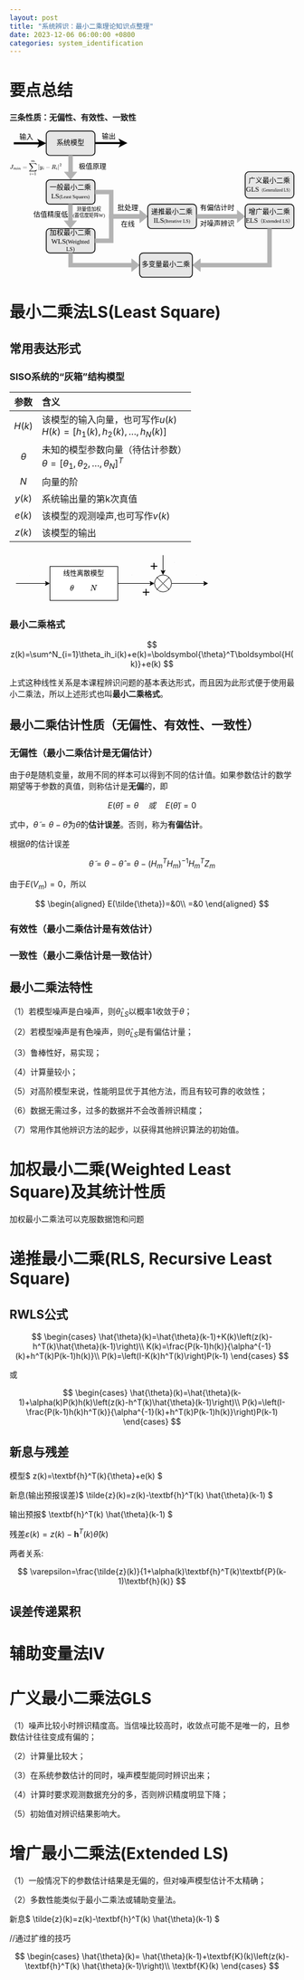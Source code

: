 ```yaml
---
layout: post
title: "系统辨识：最小二乘理论知识点整理"
date: 2023-12-06 06:00:00 +0800
categories: system_identification
---
```


# 要点总结

**三条性质：无偏性、有效性、一致性**

<div width="100%" style="overflow-x: auto;"> 
<svg xmlns="http://www.w3.org/2000/svg" xmlns:xlink="http://www.w3.org/1999/xlink" version="1.1" width="702px" height="362px" viewBox="-0.5 -0.5 702 362"><defs><style xmlns="http://www.w3.org/1999/xhtml" id="MJX-SVG-styles">&#xa;mjx-container[jax="SVG"] {&#xa;  direction: ltr;&#xa;}&#xa;&#xa;mjx-container[jax="SVG"] &gt; svg {&#xa;  overflow: visible;&#xa;  min-height: 1px;&#xa;  min-width: 1px;&#xa;}&#xa;&#xa;mjx-container[jax="SVG"] &gt; svg a {&#xa;  fill: blue;&#xa;  stroke: blue;&#xa;}&#xa;&#xa;mjx-container[jax="SVG"][display="true"] {&#xa;  display: block;&#xa;  text-align: center;&#xa;  margin: 1em 0;&#xa;}&#xa;&#xa;mjx-container[jax="SVG"][display="true"][width="full"] {&#xa;  display: flex;&#xa;}&#xa;&#xa;mjx-container[jax="SVG"][justify="left"] {&#xa;  text-align: left;&#xa;}&#xa;&#xa;mjx-container[jax="SVG"][justify="right"] {&#xa;  text-align: right;&#xa;}&#xa;&#xa;g[data-mml-node="merror"] &gt; g {&#xa;  fill: red;&#xa;  stroke: red;&#xa;}&#xa;&#xa;g[data-mml-node="merror"] &gt; rect[data-background] {&#xa;  fill: yellow;&#xa;  stroke: none;&#xa;}&#xa;&#xa;g[data-mml-node="mtable"] &gt; line[data-line], svg[data-table] &gt; g &gt; line[data-line] {&#xa;  stroke-width: 70px;&#xa;  fill: none;&#xa;}&#xa;&#xa;g[data-mml-node="mtable"] &gt; rect[data-frame], svg[data-table] &gt; g &gt; rect[data-frame] {&#xa;  stroke-width: 70px;&#xa;  fill: none;&#xa;}&#xa;&#xa;g[data-mml-node="mtable"] &gt; .mjx-dashed, svg[data-table] &gt; g &gt; .mjx-dashed {&#xa;  stroke-dasharray: 140;&#xa;}&#xa;&#xa;g[data-mml-node="mtable"] &gt; .mjx-dotted, svg[data-table] &gt; g &gt; .mjx-dotted {&#xa;  stroke-linecap: round;&#xa;  stroke-dasharray: 0,140;&#xa;}&#xa;&#xa;g[data-mml-node="mtable"] &gt; g &gt; svg {&#xa;  overflow: visible;&#xa;}&#xa;&#xa;[jax="SVG"] mjx-tool {&#xa;  display: inline-block;&#xa;  position: relative;&#xa;  width: 0;&#xa;  height: 0;&#xa;}&#xa;&#xa;[jax="SVG"] mjx-tool &gt; mjx-tip {&#xa;  position: absolute;&#xa;  top: 0;&#xa;  left: 0;&#xa;}&#xa;&#xa;mjx-tool &gt; mjx-tip {&#xa;  display: inline-block;&#xa;  padding: .2em;&#xa;  border: 1px solid #888;&#xa;  font-size: 70%;&#xa;  background-color: #F8F8F8;&#xa;  color: black;&#xa;  box-shadow: 2px 2px 5px #AAAAAA;&#xa;}&#xa;&#xa;g[data-mml-node="maction"][data-toggle] {&#xa;  cursor: pointer;&#xa;}&#xa;&#xa;mjx-status {&#xa;  display: block;&#xa;  position: fixed;&#xa;  left: 1em;&#xa;  bottom: 1em;&#xa;  min-width: 25%;&#xa;  padding: .2em .4em;&#xa;  border: 1px solid #888;&#xa;  font-size: 90%;&#xa;  background-color: #F8F8F8;&#xa;  color: black;&#xa;}&#xa;&#xa;foreignObject[data-mjx-xml] {&#xa;  font-family: initial;&#xa;  line-height: normal;&#xa;  overflow: visible;&#xa;}&#xa;&#xa;mjx-container[jax="SVG"] path[data-c], mjx-container[jax="SVG"] use[data-c] {&#xa;  stroke-width: 3;&#xa;}&#xa;</style></defs><g><rect x="90" y="1" width="120" height="60" rx="9" ry="9" fill="#e6e6e6" stroke="rgb(0, 0, 0)" stroke-width="2" pointer-events="all"/><g transform="translate(-0.5 -0.5)"><switch><foreignObject pointer-events="none" width="100%" height="100%" requiredFeatures="http://www.w3.org/TR/SVG11/feature#Extensibility" style="overflow: visible; text-align: left;"><div xmlns="http://www.w3.org/1999/xhtml" style="display: flex; align-items: unsafe center; justify-content: unsafe center; width: 118px; height: 1px; padding-top: 31px; margin-left: 91px;"><div data-drawio-colors="color: rgb(0, 0, 0); " style="box-sizing: border-box; font-size: 0px; text-align: center;"><div style="display: inline-block; font-size: 17px; font-family: SimHei; color: rgb(0, 0, 0); line-height: 1.2; pointer-events: all; white-space: normal; overflow-wrap: normal;">系统模型</div></div></div></foreignObject><text x="150" y="36" fill="rgb(0, 0, 0)" font-family="SimHei" font-size="17px" text-anchor="middle">系统模型</text></switch></g><path d="M 10 31 L 76.16 31" fill="none" stroke="rgb(0, 0, 0)" stroke-width="5" stroke-miterlimit="10" pointer-events="stroke"/><path d="M 84.41 31 L 73.41 36.5 L 76.16 31 L 73.41 25.5 Z" fill="rgb(0, 0, 0)" stroke="rgb(0, 0, 0)" stroke-width="5" stroke-miterlimit="10" pointer-events="all"/><g transform="translate(-0.5 -0.5)"><switch><foreignObject pointer-events="none" width="100%" height="100%" requiredFeatures="http://www.w3.org/TR/SVG11/feature#Extensibility" style="overflow: visible; text-align: left;"><div xmlns="http://www.w3.org/1999/xhtml" style="display: flex; align-items: unsafe center; justify-content: unsafe center; width: 1px; height: 1px; padding-top: 17px; margin-left: 41px;"><div data-drawio-colors="color: rgb(0, 0, 0); background-color: rgb(255, 255, 255); " style="box-sizing: border-box; font-size: 0px; text-align: center;"><div style="display: inline-block; font-size: 17px; font-family: SimHei; color: rgb(0, 0, 0); line-height: 1.2; pointer-events: all; background-color: rgb(255, 255, 255); white-space: nowrap;">输入</div></div></div></foreignObject><text x="41" y="22" fill="rgb(0, 0, 0)" font-family="SimHei" font-size="17px" text-anchor="middle">输入</text></switch></g><path d="M 210 30.5 L 276.16 30.5" fill="none" stroke="rgb(0, 0, 0)" stroke-width="5" stroke-miterlimit="10" pointer-events="stroke"/><path d="M 284.41 30.5 L 273.41 36 L 276.16 30.5 L 273.41 25 Z" fill="rgb(0, 0, 0)" stroke="rgb(0, 0, 0)" stroke-width="5" stroke-miterlimit="10" pointer-events="all"/><g transform="translate(-0.5 -0.5)"><switch><foreignObject pointer-events="none" width="100%" height="100%" requiredFeatures="http://www.w3.org/TR/SVG11/feature#Extensibility" style="overflow: visible; text-align: left;"><div xmlns="http://www.w3.org/1999/xhtml" style="display: flex; align-items: unsafe center; justify-content: unsafe center; width: 1px; height: 1px; padding-top: 16px; margin-left: 244px;"><div data-drawio-colors="color: rgb(0, 0, 0); background-color: rgb(255, 255, 255); " style="box-sizing: border-box; font-size: 0px; text-align: center;"><div style="display: inline-block; font-size: 17px; font-family: SimHei; color: rgb(0, 0, 0); line-height: 1.2; pointer-events: all; background-color: rgb(255, 255, 255); white-space: nowrap;">输出</div></div></div></foreignObject><text x="244" y="21" fill="rgb(0, 0, 0)" font-family="SimHei" font-size="17px" text-anchor="middle">输出</text></switch></g><path d="M 145 61.5 L 155 61.5 L 155 101.5 L 165.5 101.5 L 150 120.5 L 134.5 101.5 L 145 101.5 Z" fill="#b3b3b3" stroke="#b3b3b3" stroke-miterlimit="10" pointer-events="all"/><rect x="90" y="121" width="120" height="60" rx="9" ry="9" fill="#e6e6e6" stroke="rgb(0, 0, 0)" stroke-width="2" pointer-events="all"/><g transform="translate(-0.5 -0.5)"><switch><foreignObject pointer-events="none" width="100%" height="100%" requiredFeatures="http://www.w3.org/TR/SVG11/feature#Extensibility" style="overflow: visible; text-align: left;"><div xmlns="http://www.w3.org/1999/xhtml" style="display: flex; align-items: unsafe center; justify-content: unsafe center; width: 118px; height: 1px; padding-top: 151px; margin-left: 91px;"><div data-drawio-colors="color: rgb(0, 0, 0); " style="box-sizing: border-box; font-size: 0px; text-align: center;"><div style="display: inline-block; font-size: 17px; font-family: SimHei; color: rgb(0, 0, 0); line-height: 1.2; pointer-events: all; white-space: normal; overflow-wrap: normal;">一般最小二乘<br />LS<font style="font-size: 12px;">(<font style="">Least Squares</font>)</font></div></div></div></foreignObject><text x="150" y="156" fill="rgb(0, 0, 0)" font-family="SimHei" font-size="17px" text-anchor="middle">一般最小二乘LS(Least Squar...</text></switch></g><rect x="0" y="71" width="130" height="40" fill="none" stroke="none" pointer-events="all"/><g transform="translate(-0.5 -0.5)"><switch><foreignObject pointer-events="none" width="100%" height="100%" requiredFeatures="http://www.w3.org/TR/SVG11/feature#Extensibility" style="overflow: visible; text-align: left;"><div xmlns="http://www.w3.org/1999/xhtml" style="display: flex; align-items: unsafe center; justify-content: unsafe center; width: 128px; height: 1px; padding-top: 91px; margin-left: 1px;"><div data-drawio-colors="color: rgb(0, 0, 0); " style="box-sizing: border-box; font-size: 0px; text-align: center;"><div style="display: inline-block; font-size: 12px; font-family: Helvetica; color: rgb(0, 0, 0); line-height: 1.2; pointer-events: all; white-space: normal; overflow-wrap: normal;"><mjx-container class="MathJax" jax="SVG" display="true"><svg xmlns="http://www.w3.org/2000/svg" width="20.338ex" height="6.354ex" role="img" focusable="false" viewBox="0 -1562.5 8989.2 2808.5" xmlns:xlink="http://www.w3.org/1999/xlink" style="vertical-align: -2.819ex;"><defs><path id="MJX-5-TEX-I-1D43D" d="M447 625Q447 637 354 637H329Q323 642 323 645T325 664Q329 677 335 683H352Q393 681 498 681Q541 681 568 681T605 682T619 682Q633 682 633 672Q633 670 630 658Q626 642 623 640T604 637Q552 637 545 623Q541 610 483 376Q420 128 419 127Q397 64 333 21T195 -22Q137 -22 97 8T57 88Q57 130 80 152T132 174Q177 174 182 130Q182 98 164 80T123 56Q115 54 115 53T122 44Q148 15 197 15Q235 15 271 47T324 130Q328 142 387 380T447 625Z"/><path id="MJX-5-TEX-I-1D45A" d="M21 287Q22 293 24 303T36 341T56 388T88 425T132 442T175 435T205 417T221 395T229 376L231 369Q231 367 232 367L243 378Q303 442 384 442Q401 442 415 440T441 433T460 423T475 411T485 398T493 385T497 373T500 364T502 357L510 367Q573 442 659 442Q713 442 746 415T780 336Q780 285 742 178T704 50Q705 36 709 31T724 26Q752 26 776 56T815 138Q818 149 821 151T837 153Q857 153 857 145Q857 144 853 130Q845 101 831 73T785 17T716 -10Q669 -10 648 17T627 73Q627 92 663 193T700 345Q700 404 656 404H651Q565 404 506 303L499 291L466 157Q433 26 428 16Q415 -11 385 -11Q372 -11 364 -4T353 8T350 18Q350 29 384 161L420 307Q423 322 423 345Q423 404 379 404H374Q288 404 229 303L222 291L189 157Q156 26 151 16Q138 -11 108 -11Q95 -11 87 -5T76 7T74 17Q74 30 112 181Q151 335 151 342Q154 357 154 369Q154 405 129 405Q107 405 92 377T69 316T57 280Q55 278 41 278H27Q21 284 21 287Z"/><path id="MJX-5-TEX-I-1D456" d="M184 600Q184 624 203 642T247 661Q265 661 277 649T290 619Q290 596 270 577T226 557Q211 557 198 567T184 600ZM21 287Q21 295 30 318T54 369T98 420T158 442Q197 442 223 419T250 357Q250 340 236 301T196 196T154 83Q149 61 149 51Q149 26 166 26Q175 26 185 29T208 43T235 78T260 137Q263 149 265 151T282 153Q302 153 302 143Q302 135 293 112T268 61T223 11T161 -11Q129 -11 102 10T74 74Q74 91 79 106T122 220Q160 321 166 341T173 380Q173 404 156 404H154Q124 404 99 371T61 287Q60 286 59 284T58 281T56 279T53 278T49 278T41 278H27Q21 284 21 287Z"/><path id="MJX-5-TEX-I-1D45B" d="M21 287Q22 293 24 303T36 341T56 388T89 425T135 442Q171 442 195 424T225 390T231 369Q231 367 232 367L243 378Q304 442 382 442Q436 442 469 415T503 336T465 179T427 52Q427 26 444 26Q450 26 453 27Q482 32 505 65T540 145Q542 153 560 153Q580 153 580 145Q580 144 576 130Q568 101 554 73T508 17T439 -10Q392 -10 371 17T350 73Q350 92 386 193T423 345Q423 404 379 404H374Q288 404 229 303L222 291L189 157Q156 26 151 16Q138 -11 108 -11Q95 -11 87 -5T76 7T74 17Q74 30 112 180T152 343Q153 348 153 366Q153 405 129 405Q91 405 66 305Q60 285 60 284Q58 278 41 278H27Q21 284 21 287Z"/><path id="MJX-5-TEX-N-3D" d="M56 347Q56 360 70 367H707Q722 359 722 347Q722 336 708 328L390 327H72Q56 332 56 347ZM56 153Q56 168 72 173H708Q722 163 722 153Q722 140 707 133H70Q56 140 56 153Z"/><path id="MJX-5-TEX-LO-2211" d="M60 948Q63 950 665 950H1267L1325 815Q1384 677 1388 669H1348L1341 683Q1320 724 1285 761Q1235 809 1174 838T1033 881T882 898T699 902H574H543H251L259 891Q722 258 724 252Q725 250 724 246Q721 243 460 -56L196 -356Q196 -357 407 -357Q459 -357 548 -357T676 -358Q812 -358 896 -353T1063 -332T1204 -283T1307 -196Q1328 -170 1348 -124H1388Q1388 -125 1381 -145T1356 -210T1325 -294L1267 -449L666 -450Q64 -450 61 -448Q55 -446 55 -439Q55 -437 57 -433L590 177Q590 178 557 222T452 366T322 544L56 909L55 924Q55 945 60 948Z"/><path id="MJX-5-TEX-N-31" d="M213 578L200 573Q186 568 160 563T102 556H83V602H102Q149 604 189 617T245 641T273 663Q275 666 285 666Q294 666 302 660V361L303 61Q310 54 315 52T339 48T401 46H427V0H416Q395 3 257 3Q121 3 100 0H88V46H114Q136 46 152 46T177 47T193 50T201 52T207 57T213 61V578Z"/><path id="MJX-5-TEX-N-7C" d="M139 -249H137Q125 -249 119 -235V251L120 737Q130 750 139 750Q152 750 159 735V-235Q151 -249 141 -249H139Z"/><path id="MJX-5-TEX-I-1D466" d="M21 287Q21 301 36 335T84 406T158 442Q199 442 224 419T250 355Q248 336 247 334Q247 331 231 288T198 191T182 105Q182 62 196 45T238 27Q261 27 281 38T312 61T339 94Q339 95 344 114T358 173T377 247Q415 397 419 404Q432 431 462 431Q475 431 483 424T494 412T496 403Q496 390 447 193T391 -23Q363 -106 294 -155T156 -205Q111 -205 77 -183T43 -117Q43 -95 50 -80T69 -58T89 -48T106 -45Q150 -45 150 -87Q150 -107 138 -122T115 -142T102 -147L99 -148Q101 -153 118 -160T152 -167H160Q177 -167 186 -165Q219 -156 247 -127T290 -65T313 -9T321 21L315 17Q309 13 296 6T270 -6Q250 -11 231 -11Q185 -11 150 11T104 82Q103 89 103 113Q103 170 138 262T173 379Q173 380 173 381Q173 390 173 393T169 400T158 404H154Q131 404 112 385T82 344T65 302T57 280Q55 278 41 278H27Q21 284 21 287Z"/><path id="MJX-5-TEX-N-2212" d="M84 237T84 250T98 270H679Q694 262 694 250T679 230H98Q84 237 84 250Z"/><path id="MJX-5-TEX-I-1D445" d="M230 637Q203 637 198 638T193 649Q193 676 204 682Q206 683 378 683Q550 682 564 680Q620 672 658 652T712 606T733 563T739 529Q739 484 710 445T643 385T576 351T538 338L545 333Q612 295 612 223Q612 212 607 162T602 80V71Q602 53 603 43T614 25T640 16Q668 16 686 38T712 85Q717 99 720 102T735 105Q755 105 755 93Q755 75 731 36Q693 -21 641 -21H632Q571 -21 531 4T487 82Q487 109 502 166T517 239Q517 290 474 313Q459 320 449 321T378 323H309L277 193Q244 61 244 59Q244 55 245 54T252 50T269 48T302 46H333Q339 38 339 37T336 19Q332 6 326 0H311Q275 2 180 2Q146 2 117 2T71 2T50 1Q33 1 33 10Q33 12 36 24Q41 43 46 45Q50 46 61 46H67Q94 46 127 49Q141 52 146 61Q149 65 218 339T287 628Q287 635 230 637ZM630 554Q630 586 609 608T523 636Q521 636 500 636T462 637H440Q393 637 386 627Q385 624 352 494T319 361Q319 360 388 360Q466 361 492 367Q556 377 592 426Q608 449 619 486T630 554Z"/><path id="MJX-5-TEX-N-32" d="M109 429Q82 429 66 447T50 491Q50 562 103 614T235 666Q326 666 387 610T449 465Q449 422 429 383T381 315T301 241Q265 210 201 149L142 93L218 92Q375 92 385 97Q392 99 409 186V189H449V186Q448 183 436 95T421 3V0H50V19V31Q50 38 56 46T86 81Q115 113 136 137Q145 147 170 174T204 211T233 244T261 278T284 308T305 340T320 369T333 401T340 431T343 464Q343 527 309 573T212 619Q179 619 154 602T119 569T109 550Q109 549 114 549Q132 549 151 535T170 489Q170 464 154 447T109 429Z"/></defs><g stroke="currentColor" fill="currentColor" stroke-width="0" transform="scale(1,-1)"><g data-mml-node="math"><g data-mml-node="msub"><g data-mml-node="mi"><use data-c="1D43D" xlink:href="#MJX-5-TEX-I-1D43D"/></g><g data-mml-node="TeXAtom" transform="translate(588,-150) scale(0.707)" data-mjx-texclass="ORD"><g data-mml-node="mi"><use data-c="1D45A" xlink:href="#MJX-5-TEX-I-1D45A"/></g><g data-mml-node="mi" transform="translate(878,0)"><use data-c="1D456" xlink:href="#MJX-5-TEX-I-1D456"/></g><g data-mml-node="mi" transform="translate(1223,0)"><use data-c="1D45B" xlink:href="#MJX-5-TEX-I-1D45B"/></g></g></g><g data-mml-node="mo" transform="translate(2204.8,0)"><use data-c="3D" xlink:href="#MJX-5-TEX-N-3D"/></g><g data-mml-node="munderover" transform="translate(3260.6,0)"><g data-mml-node="mo"><use data-c="2211" xlink:href="#MJX-5-TEX-LO-2211"/></g><g data-mml-node="TeXAtom" transform="translate(148.2,-1087.9) scale(0.707)" data-mjx-texclass="ORD"><g data-mml-node="mi"><use data-c="1D456" xlink:href="#MJX-5-TEX-I-1D456"/></g><g data-mml-node="mo" transform="translate(345,0)"><use data-c="3D" xlink:href="#MJX-5-TEX-N-3D"/></g><g data-mml-node="mn" transform="translate(1123,0)"><use data-c="31" xlink:href="#MJX-5-TEX-N-31"/></g></g><g data-mml-node="mi" transform="translate(411.6,1150) scale(0.707)"><use data-c="1D45A" xlink:href="#MJX-5-TEX-I-1D45A"/></g></g><g data-mml-node="msup" transform="translate(4871.3,0)"><g data-mml-node="mrow"><g data-mml-node="mo" transform="translate(0 -0.5)"><use data-c="7C" xlink:href="#MJX-5-TEX-N-7C"/></g><g data-mml-node="msub" transform="translate(278,0)"><g data-mml-node="mi"><use data-c="1D466" xlink:href="#MJX-5-TEX-I-1D466"/></g><g data-mml-node="mi" transform="translate(523,-150) scale(0.707)"><use data-c="1D456" xlink:href="#MJX-5-TEX-I-1D456"/></g></g><g data-mml-node="mo" transform="translate(1317.2,0)"><use data-c="2212" xlink:href="#MJX-5-TEX-N-2212"/></g><g data-mml-node="msub" transform="translate(2317.4,0)"><g data-mml-node="mi"><use data-c="1D445" xlink:href="#MJX-5-TEX-I-1D445"/></g><g data-mml-node="mi" transform="translate(792,-150) scale(0.707)"><use data-c="1D456" xlink:href="#MJX-5-TEX-I-1D456"/></g></g><g data-mml-node="mo" transform="translate(3403.3,0) translate(0 -0.5)"><use data-c="7C" xlink:href="#MJX-5-TEX-N-7C"/></g></g><g data-mml-node="mn" transform="translate(3714.3,476.6) scale(0.707)"><use data-c="32" xlink:href="#MJX-5-TEX-N-32"/></g></g></g></g></svg></mjx-container></div></div></div></foreignObject><text x="65" y="95" fill="rgb(0, 0, 0)" font-family="Helvetica" font-size="12px" text-anchor="middle">$$J_{min}=\sum^m_{i=1}...</text></switch></g><g transform="translate(-0.5 -0.5)"><switch><foreignObject pointer-events="none" width="100%" height="100%" requiredFeatures="http://www.w3.org/TR/SVG11/feature#Extensibility" style="overflow: visible; text-align: left;"><div xmlns="http://www.w3.org/1999/xhtml" style="display: flex; align-items: unsafe center; justify-content: unsafe center; width: 1px; height: 1px; padding-top: 90px; margin-left: 204px;"><div data-drawio-colors="color: rgb(0, 0, 0); background-color: rgb(255, 255, 255); " style="box-sizing: border-box; font-size: 0px; text-align: center;"><div style="display: inline-block; font-size: 17px; font-family: SimHei; color: rgb(0, 0, 0); line-height: 1.2; pointer-events: all; background-color: rgb(255, 255, 255); white-space: nowrap;">极值原理</div></div></div></foreignObject><text x="204" y="95" fill="rgb(0, 0, 0)" font-family="SimHei" font-size="17px" text-anchor="middle">极值原理</text></switch></g><rect x="90" y="241" width="120" height="60" rx="9" ry="9" fill="#e6e6e6" stroke="rgb(0, 0, 0)" stroke-width="2" pointer-events="all"/><g transform="translate(-0.5 -0.5)"><switch><foreignObject pointer-events="none" width="100%" height="100%" requiredFeatures="http://www.w3.org/TR/SVG11/feature#Extensibility" style="overflow: visible; text-align: left;"><div xmlns="http://www.w3.org/1999/xhtml" style="display: flex; align-items: unsafe center; justify-content: unsafe center; width: 118px; height: 1px; padding-top: 271px; margin-left: 91px;"><div data-drawio-colors="color: rgb(0, 0, 0); " style="box-sizing: border-box; font-size: 0px; text-align: center;"><div style="display: inline-block; font-size: 17px; font-family: SimHei; color: rgb(0, 0, 0); line-height: 1.2; pointer-events: all; white-space: normal; overflow-wrap: normal;">加权最小二乘<br />WLS<font style="font-size: 14px;">(Weighted LS)</font></div></div></div></foreignObject><text x="150" y="276" fill="rgb(0, 0, 0)" font-family="SimHei" font-size="17px" text-anchor="middle">加权最小二乘WLS(Weighted L...</text></switch></g><path d="M 144.5 181.5 L 154.5 181.5 L 154.5 221.5 L 165 221.5 L 149.5 240.5 L 134 221.5 L 144.5 221.5 Z" fill="#b3b3b3" stroke="#b3b3b3" stroke-miterlimit="10" pointer-events="all"/><path d="M 210.5 156 L 210.5 146 L 255 146 L 255 206 L 320.5 206 L 320.5 195.5 L 339.5 211 L 320.5 226.5 L 320.5 216 L 245 216 L 245 156 Z" fill="#b3b3b3" stroke="#b3b3b3" stroke-miterlimit="1.42" pointer-events="all"/><path d="M 320.5 206 L 320.5 195.5 L 339.5 211 L 320.5 226.5 L 320.5 216" fill="none" stroke="#b3b3b3" stroke-miterlimit="4" pointer-events="all"/><path d="M 210.5 276 L 210.5 266 L 245 266 L 245 206 L 320.5 206 L 320.5 195.5 L 339.5 211 L 320.5 226.5 L 320.5 216 L 255 216 L 255 276 Z" fill="#b3b3b3" stroke="#b3b3b3" stroke-miterlimit="1.42" pointer-events="all"/><path d="M 320.5 206 L 320.5 195.5 L 339.5 211 L 320.5 226.5 L 320.5 216" fill="none" stroke="#b3b3b3" stroke-miterlimit="4" pointer-events="all"/><g transform="translate(-0.5 -0.5)"><switch><foreignObject pointer-events="none" width="100%" height="100%" requiredFeatures="http://www.w3.org/TR/SVG11/feature#Extensibility" style="overflow: visible; text-align: left;"><div xmlns="http://www.w3.org/1999/xhtml" style="display: flex; align-items: unsafe center; justify-content: unsafe center; width: 1px; height: 1px; padding-top: 208px; margin-left: 101px;"><div data-drawio-colors="color: rgb(0, 0, 0); background-color: rgb(255, 255, 255); " style="box-sizing: border-box; font-size: 0px; text-align: center;"><div style="display: inline-block; font-size: 17px; font-family: SimHei; color: rgb(0, 0, 0); line-height: 1.2; pointer-events: all; background-color: rgb(255, 255, 255); white-space: nowrap;">估值精度低</div></div></div></foreignObject><text x="101" y="213" fill="rgb(0, 0, 0)" font-family="SimHei" font-size="17px" text-anchor="middle">估值精度低</text></switch></g><g transform="translate(-0.5 -0.5)"><switch><foreignObject pointer-events="none" width="100%" height="100%" requiredFeatures="http://www.w3.org/TR/SVG11/feature#Extensibility" style="overflow: visible; text-align: left;"><div xmlns="http://www.w3.org/1999/xhtml" style="display: flex; align-items: unsafe center; justify-content: unsafe center; width: 1px; height: 1px; padding-top: 201px; margin-left: 195px;"><div data-drawio-colors="color: rgb(0, 0, 0); " style="box-sizing: border-box; font-size: 0px; text-align: center;"><div style="display: inline-block; font-size: 17px; font-family: SimHei; color: rgb(0, 0, 0); line-height: 1.2; pointer-events: all; white-space: nowrap;"><font style="font-size: 12px;">测量值加权<br />(置信度矩阵W)</font></div></div></div></foreignObject><text x="195" y="206" fill="rgb(0, 0, 0)" font-family="SimHei" font-size="17px" text-anchor="middle">测量值加权&#xa;(置信度矩阵W)</text></switch></g><g transform="translate(-0.5 -0.5)"><switch><foreignObject pointer-events="none" width="100%" height="100%" requiredFeatures="http://www.w3.org/TR/SVG11/feature#Extensibility" style="overflow: visible; text-align: left;"><div xmlns="http://www.w3.org/1999/xhtml" style="display: flex; align-items: unsafe center; justify-content: unsafe center; width: 1px; height: 1px; padding-top: 192px; margin-left: 291px;"><div data-drawio-colors="color: rgb(0, 0, 0); background-color: rgb(255, 255, 255); " style="box-sizing: border-box; font-size: 0px; text-align: center;"><div style="display: inline-block; font-size: 17px; font-family: SimHei; color: rgb(0, 0, 0); line-height: 1.2; pointer-events: all; background-color: rgb(255, 255, 255); white-space: nowrap;">批处理</div></div></div></foreignObject><text x="291" y="197" fill="rgb(0, 0, 0)" font-family="SimHei" font-size="17px" text-anchor="middle">批处理</text></switch></g><g transform="translate(-0.5 -0.5)"><switch><foreignObject pointer-events="none" width="100%" height="100%" requiredFeatures="http://www.w3.org/TR/SVG11/feature#Extensibility" style="overflow: visible; text-align: left;"><div xmlns="http://www.w3.org/1999/xhtml" style="display: flex; align-items: unsafe center; justify-content: unsafe center; width: 1px; height: 1px; padding-top: 232px; margin-left: 291px;"><div data-drawio-colors="color: rgb(0, 0, 0); background-color: rgb(255, 255, 255); " style="box-sizing: border-box; font-size: 0px; text-align: center;"><div style="display: inline-block; font-size: 17px; font-family: SimHei; color: rgb(0, 0, 0); line-height: 1.2; pointer-events: all; background-color: rgb(255, 255, 255); white-space: nowrap;">在线</div></div></div></foreignObject><text x="291" y="237" fill="rgb(0, 0, 0)" font-family="SimHei" font-size="17px" text-anchor="middle">在线</text></switch></g><rect x="340" y="181" width="120" height="60" rx="9" ry="9" fill="#e6e6e6" stroke="rgb(0, 0, 0)" stroke-width="2" pointer-events="all"/><g transform="translate(-0.5 -0.5)"><switch><foreignObject pointer-events="none" width="100%" height="100%" requiredFeatures="http://www.w3.org/TR/SVG11/feature#Extensibility" style="overflow: visible; text-align: left;"><div xmlns="http://www.w3.org/1999/xhtml" style="display: flex; align-items: unsafe center; justify-content: unsafe center; width: 118px; height: 1px; padding-top: 211px; margin-left: 341px;"><div data-drawio-colors="color: rgb(0, 0, 0); " style="box-sizing: border-box; font-size: 0px; text-align: center;"><div style="display: inline-block; font-size: 17px; font-family: SimHei; color: rgb(0, 0, 0); line-height: 1.2; pointer-events: all; white-space: normal; overflow-wrap: normal;">递推最小二乘<br />ILS<font style="font-size: 12px;">(Iterative LS)</font></div></div></div></foreignObject><text x="400" y="216" fill="rgb(0, 0, 0)" font-family="SimHei" font-size="17px" text-anchor="middle">递推最小二乘ILS(Iterative...</text></switch></g><path d="M 460.5 216 L 460.5 206 L 560.5 206 L 560.5 195.5 L 579.5 211 L 560.5 226.5 L 560.5 216 Z" fill="#b3b3b3" stroke="#b3b3b3" stroke-miterlimit="10" pointer-events="all"/><g transform="translate(-0.5 -0.5)"><switch><foreignObject pointer-events="none" width="100%" height="100%" requiredFeatures="http://www.w3.org/TR/SVG11/feature#Extensibility" style="overflow: visible; text-align: left;"><div xmlns="http://www.w3.org/1999/xhtml" style="display: flex; align-items: unsafe center; justify-content: unsafe center; width: 1px; height: 1px; padding-top: 192px; margin-left: 511px;"><div data-drawio-colors="color: rgb(0, 0, 0); background-color: rgb(255, 255, 255); " style="box-sizing: border-box; font-size: 0px; text-align: center;"><div style="display: inline-block; font-size: 17px; font-family: SimHei; color: rgb(0, 0, 0); line-height: 1.2; pointer-events: all; background-color: rgb(255, 255, 255); white-space: nowrap;">有偏估计时</div></div></div></foreignObject><text x="511" y="197" fill="rgb(0, 0, 0)" font-family="SimHei" font-size="17px" text-anchor="middle">有偏估计时</text></switch></g><g transform="translate(-0.5 -0.5)"><switch><foreignObject pointer-events="none" width="100%" height="100%" requiredFeatures="http://www.w3.org/TR/SVG11/feature#Extensibility" style="overflow: visible; text-align: left;"><div xmlns="http://www.w3.org/1999/xhtml" style="display: flex; align-items: unsafe center; justify-content: unsafe center; width: 1px; height: 1px; padding-top: 230px; margin-left: 511px;"><div data-drawio-colors="color: rgb(0, 0, 0); background-color: rgb(255, 255, 255); " style="box-sizing: border-box; font-size: 0px; text-align: center;"><div style="display: inline-block; font-size: 17px; font-family: SimHei; color: rgb(0, 0, 0); line-height: 1.2; pointer-events: all; background-color: rgb(255, 255, 255); white-space: nowrap;">对噪声辨识</div></div></div></foreignObject><text x="511" y="235" fill="rgb(0, 0, 0)" font-family="SimHei" font-size="17px" text-anchor="middle">对噪声辨识</text></switch></g><rect x="580" y="181" width="120" height="60" rx="9" ry="9" fill="#e6e6e6" stroke="rgb(0, 0, 0)" stroke-width="2" pointer-events="all"/><g transform="translate(-0.5 -0.5)"><switch><foreignObject pointer-events="none" width="100%" height="100%" requiredFeatures="http://www.w3.org/TR/SVG11/feature#Extensibility" style="overflow: visible; text-align: left;"><div xmlns="http://www.w3.org/1999/xhtml" style="display: flex; align-items: unsafe center; justify-content: unsafe center; width: 118px; height: 1px; padding-top: 211px; margin-left: 581px;"><div data-drawio-colors="color: rgb(0, 0, 0); " style="box-sizing: border-box; font-size: 0px; text-align: center;"><div style="display: inline-block; font-size: 17px; font-family: SimHei; color: rgb(0, 0, 0); line-height: 1.2; pointer-events: all; white-space: normal; overflow-wrap: normal;">增广最小二乘<br />ELS<font style="font-size: 12px;">（Extended LS）</font></div></div></div></foreignObject><text x="640" y="216" fill="rgb(0, 0, 0)" font-family="SimHei" font-size="17px" text-anchor="middle">增广最小二乘ELS（Extended LS...</text></switch></g><rect x="580" y="101" width="120" height="65" rx="9.75" ry="9.75" fill="#e6e6e6" stroke="rgb(0, 0, 0)" stroke-width="2" pointer-events="all"/><g transform="translate(-0.5 -0.5)"><switch><foreignObject pointer-events="none" width="100%" height="100%" requiredFeatures="http://www.w3.org/TR/SVG11/feature#Extensibility" style="overflow: visible; text-align: left;"><div xmlns="http://www.w3.org/1999/xhtml" style="display: flex; align-items: unsafe center; justify-content: unsafe center; width: 118px; height: 1px; padding-top: 134px; margin-left: 581px;"><div data-drawio-colors="color: rgb(0, 0, 0); " style="box-sizing: border-box; font-size: 0px; text-align: center;"><div style="display: inline-block; font-size: 17px; font-family: SimHei; color: rgb(0, 0, 0); line-height: 1.2; pointer-events: all; white-space: normal; overflow-wrap: normal;">广义最小二乘<br />GLS<font style="font-size: 10px;">（Generalized LS）</font></div></div></div></foreignObject><text x="640" y="139" fill="rgb(0, 0, 0)" font-family="SimHei" font-size="17px" text-anchor="middle">广义最小二乘GLS（Generalized...</text></switch></g><path d="M 145 301.5 L 155 301.5 L 155 326 L 300.5 326 L 300.5 315.5 L 319.5 331 L 300.5 346.5 L 300.5 336 L 145 336 Z" fill="#b3b3b3" stroke="#b3b3b3" stroke-miterlimit="1.42" pointer-events="all"/><path d="M 300.5 326 L 300.5 315.5 L 319.5 331 L 300.5 346.5 L 300.5 336" fill="none" stroke="#b3b3b3" stroke-miterlimit="4" pointer-events="all"/><path d="M 635 241.5 L 645 241.5 L 645 336 L 469.5 336 L 469.5 346.5 L 450.5 331 L 469.5 315.5 L 469.5 326 L 635 326 Z" fill="#b3b3b3" stroke="#b3b3b3" stroke-miterlimit="1.42" pointer-events="all"/><path d="M 469.5 336 L 469.5 346.5 L 450.5 331 L 469.5 315.5 L 469.5 326" fill="none" stroke="#b3b3b3" stroke-miterlimit="4" pointer-events="all"/><rect x="320" y="301" width="130" height="60" rx="9" ry="9" fill="#e6e6e6" stroke="rgb(0, 0, 0)" stroke-width="2" pointer-events="all"/><g transform="translate(-0.5 -0.5)"><switch><foreignObject pointer-events="none" width="100%" height="100%" requiredFeatures="http://www.w3.org/TR/SVG11/feature#Extensibility" style="overflow: visible; text-align: left;"><div xmlns="http://www.w3.org/1999/xhtml" style="display: flex; align-items: unsafe center; justify-content: unsafe center; width: 128px; height: 1px; padding-top: 331px; margin-left: 321px;"><div data-drawio-colors="color: rgb(0, 0, 0); " style="box-sizing: border-box; font-size: 0px; text-align: center;"><div style="display: inline-block; font-size: 17px; font-family: SimHei; color: rgb(0, 0, 0); line-height: 1.2; pointer-events: all; white-space: normal; overflow-wrap: normal;">多变量最小二乘</div></div></div></foreignObject><text x="385" y="336" fill="rgb(0, 0, 0)" font-family="SimHei" font-size="17px" text-anchor="middle">多变量最小二乘</text></switch></g></g><switch><g requiredFeatures="http://www.w3.org/TR/SVG11/feature#Extensibility"/><a transform="translate(0,-5)" xlink:href="https://www.drawio.com/doc/faq/svg-export-text-problems" target="_blank"><text text-anchor="middle" font-size="10px" x="50%" y="100%">Text is not SVG - cannot display</text></a></switch></svg>
</div>


# 最小二乘法LS(Least Square)

## 常用表达形式

### SISO系统的“灰箱”结构模型

|参数|含义|
|:--:|:---|
|$H(k)$|该模型的输入向量，也可写作$u(k)$<br>$H(k)=\left[h_1(k), h_2(k), \dots, h_N(k)\right]$|
|$\theta$|未知的模型参数向量（待估计参数）<br>$\theta=\left[\theta_1,\theta_2,\dots,\theta_N\right]^T$|
|$N$|向量的阶|
|$y(k)$|系统输出量的第k次真值|
|$e(k)$|该模型的观测噪声,也可写作$v(k)$|
|$z(k)$|该模型的输出|

<div width="100%" style="overflow-x: auto;"> 
<svg xmlns="http://www.w3.org/2000/svg" xmlns:xlink="http://www.w3.org/1999/xlink" version="1.1" width="365px" height="94px" viewBox="-0.5 -0.5 365 94"><defs><style xmlns="http://www.w3.org/1999/xhtml" id="MJX-SVG-styles">&#xa;mjx-container[jax="SVG"] {&#xa;  direction: ltr;&#xa;}&#xa;&#xa;mjx-container[jax="SVG"] &gt; svg {&#xa;  overflow: visible;&#xa;  min-height: 1px;&#xa;  min-width: 1px;&#xa;}&#xa;&#xa;mjx-container[jax="SVG"] &gt; svg a {&#xa;  fill: blue;&#xa;  stroke: blue;&#xa;}&#xa;&#xa;mjx-container[jax="SVG"][display="true"] {&#xa;  display: block;&#xa;  text-align: center;&#xa;  margin: 1em 0;&#xa;}&#xa;&#xa;mjx-container[jax="SVG"][display="true"][width="full"] {&#xa;  display: flex;&#xa;}&#xa;&#xa;mjx-container[jax="SVG"][justify="left"] {&#xa;  text-align: left;&#xa;}&#xa;&#xa;mjx-container[jax="SVG"][justify="right"] {&#xa;  text-align: right;&#xa;}&#xa;&#xa;g[data-mml-node="merror"] &gt; g {&#xa;  fill: red;&#xa;  stroke: red;&#xa;}&#xa;&#xa;g[data-mml-node="merror"] &gt; rect[data-background] {&#xa;  fill: yellow;&#xa;  stroke: none;&#xa;}&#xa;&#xa;g[data-mml-node="mtable"] &gt; line[data-line], svg[data-table] &gt; g &gt; line[data-line] {&#xa;  stroke-width: 70px;&#xa;  fill: none;&#xa;}&#xa;&#xa;g[data-mml-node="mtable"] &gt; rect[data-frame], svg[data-table] &gt; g &gt; rect[data-frame] {&#xa;  stroke-width: 70px;&#xa;  fill: none;&#xa;}&#xa;&#xa;g[data-mml-node="mtable"] &gt; .mjx-dashed, svg[data-table] &gt; g &gt; .mjx-dashed {&#xa;  stroke-dasharray: 140;&#xa;}&#xa;&#xa;g[data-mml-node="mtable"] &gt; .mjx-dotted, svg[data-table] &gt; g &gt; .mjx-dotted {&#xa;  stroke-linecap: round;&#xa;  stroke-dasharray: 0,140;&#xa;}&#xa;&#xa;g[data-mml-node="mtable"] &gt; g &gt; svg {&#xa;  overflow: visible;&#xa;}&#xa;&#xa;[jax="SVG"] mjx-tool {&#xa;  display: inline-block;&#xa;  position: relative;&#xa;  width: 0;&#xa;  height: 0;&#xa;}&#xa;&#xa;[jax="SVG"] mjx-tool &gt; mjx-tip {&#xa;  position: absolute;&#xa;  top: 0;&#xa;  left: 0;&#xa;}&#xa;&#xa;mjx-tool &gt; mjx-tip {&#xa;  display: inline-block;&#xa;  padding: .2em;&#xa;  border: 1px solid #888;&#xa;  font-size: 70%;&#xa;  background-color: #F8F8F8;&#xa;  color: black;&#xa;  box-shadow: 2px 2px 5px #AAAAAA;&#xa;}&#xa;&#xa;g[data-mml-node="maction"][data-toggle] {&#xa;  cursor: pointer;&#xa;}&#xa;&#xa;mjx-status {&#xa;  display: block;&#xa;  position: fixed;&#xa;  left: 1em;&#xa;  bottom: 1em;&#xa;  min-width: 25%;&#xa;  padding: .2em .4em;&#xa;  border: 1px solid #888;&#xa;  font-size: 90%;&#xa;  background-color: #F8F8F8;&#xa;  color: black;&#xa;}&#xa;&#xa;foreignObject[data-mjx-xml] {&#xa;  font-family: initial;&#xa;  line-height: normal;&#xa;  overflow: visible;&#xa;}&#xa;&#xa;mjx-container[jax="SVG"] path[data-c], mjx-container[jax="SVG"] use[data-c] {&#xa;  stroke-width: 3;&#xa;}&#xa;</style></defs><g><path d="M 191 57 L 249.63 57" fill="none" stroke="rgb(0, 0, 0)" stroke-miterlimit="10" pointer-events="stroke"/><path d="M 254.88 57 L 247.88 60.5 L 249.63 57 L 247.88 53.5 Z" fill="rgb(0, 0, 0)" stroke="rgb(0, 0, 0)" stroke-miterlimit="10" pointer-events="all"/><rect x="71" y="27" width="120" height="60" fill="rgb(255, 255, 255)" stroke="rgb(0, 0, 0)" pointer-events="all"/><g transform="translate(-0.5 -0.5)"><switch><foreignObject pointer-events="none" width="100%" height="100%" requiredFeatures="http://www.w3.org/TR/SVG11/feature#Extensibility" style="overflow: visible; text-align: left;"><div xmlns="http://www.w3.org/1999/xhtml" style="display: flex; align-items: unsafe center; justify-content: unsafe center; width: 118px; height: 1px; padding-top: 57px; margin-left: 72px;"><div data-drawio-colors="color: rgb(0, 0, 0); " style="box-sizing: border-box; font-size: 0px; text-align: center;"><div style="display: inline-block; font-size: 12px; font-family: Helvetica; color: rgb(0, 0, 0); line-height: 1.2; pointer-events: all; white-space: normal; overflow-wrap: normal;"><font face="SimHei">线性离散模型</font><mjx-container class="MathJax" jax="SVG" display="true"><svg xmlns="http://www.w3.org/2000/svg" width="7.595ex" height="1.618ex" role="img" focusable="false" viewBox="0 -705 3357 715" xmlns:xlink="http://www.w3.org/1999/xlink" style="vertical-align: -0.023ex;"><defs><path id="MJX-25-TEX-I-1D703" d="M35 200Q35 302 74 415T180 610T319 704Q320 704 327 704T339 705Q393 701 423 656Q462 596 462 495Q462 380 417 261T302 66T168 -10H161Q125 -10 99 10T60 63T41 130T35 200ZM383 566Q383 668 330 668Q294 668 260 623T204 521T170 421T157 371Q206 370 254 370L351 371Q352 372 359 404T375 484T383 566ZM113 132Q113 26 166 26Q181 26 198 36T239 74T287 161T335 307L340 324H145Q145 321 136 286T120 208T113 132Z"/><path id="MJX-25-TEX-I-1D441" d="M234 637Q231 637 226 637Q201 637 196 638T191 649Q191 676 202 682Q204 683 299 683Q376 683 387 683T401 677Q612 181 616 168L670 381Q723 592 723 606Q723 633 659 637Q635 637 635 648Q635 650 637 660Q641 676 643 679T653 683Q656 683 684 682T767 680Q817 680 843 681T873 682Q888 682 888 672Q888 650 880 642Q878 637 858 637Q787 633 769 597L620 7Q618 0 599 0Q585 0 582 2Q579 5 453 305L326 604L261 344Q196 88 196 79Q201 46 268 46H278Q284 41 284 38T282 19Q278 6 272 0H259Q228 2 151 2Q123 2 100 2T63 2T46 1Q31 1 31 10Q31 14 34 26T39 40Q41 46 62 46Q130 49 150 85Q154 91 221 362L289 634Q287 635 234 637Z"/></defs><g stroke="currentColor" fill="currentColor" stroke-width="0" transform="scale(1,-1)"><g data-mml-node="math"><g data-mml-node="mi"><use data-c="1D703" xlink:href="#MJX-25-TEX-I-1D703"/></g><g data-mml-node="mstyle" transform="translate(469,0)"><g data-mml-node="mspace"/></g><g data-mml-node="mi" transform="translate(2469,0)"><use data-c="1D441" xlink:href="#MJX-25-TEX-I-1D441"/></g></g></g></svg></mjx-container></div></div></div></foreignObject><text x="131" y="61" fill="rgb(0, 0, 0)" font-family="Helvetica" font-size="12px" text-anchor="middle">线性离散模型$$\theta\qquad N$$</text></switch></g><path d="M 11 57 L 64.63 57" fill="none" stroke="rgb(0, 0, 0)" stroke-miterlimit="10" pointer-events="stroke"/><path d="M 69.88 57 L 62.88 60.5 L 64.63 57 L 62.88 53.5 Z" fill="rgb(0, 0, 0)" stroke="rgb(0, 0, 0)" stroke-miterlimit="10" pointer-events="all"/><path d="M 286 57 L 318.5 57 L 344.63 57" fill="none" stroke="rgb(0, 0, 0)" stroke-miterlimit="10" pointer-events="stroke"/><path d="M 349.88 57 L 342.88 60.5 L 344.63 57 L 342.88 53.5 Z" fill="rgb(0, 0, 0)" stroke="rgb(0, 0, 0)" stroke-miterlimit="10" pointer-events="all"/><ellipse cx="271" cy="57" rx="15" ry="15" fill="rgb(255, 255, 255)" stroke="rgb(0, 0, 0)" pointer-events="all"/><path d="M 260.35 46.35 L 281.65 67.65" fill="none" stroke="rgb(0, 0, 0)" stroke-miterlimit="10" pointer-events="all"/><path d="M 281.65 46.35 L 260.35 67.65" fill="none" stroke="rgb(0, 0, 0)" stroke-miterlimit="10" pointer-events="all"/><path d="M 271 7 L 271 35.63" fill="none" stroke="rgb(0, 0, 0)" stroke-miterlimit="10" pointer-events="stroke"/><path d="M 271 40.88 L 267.5 33.88 L 271 35.63 L 274.5 33.88 Z" fill="rgb(0, 0, 0)" stroke="rgb(0, 0, 0)" stroke-miterlimit="10" pointer-events="all"/><rect x="221" y="53" width="40" height="40" fill="none" stroke="none" pointer-events="all"/><g transform="translate(-0.5 -0.5)"><switch><foreignObject pointer-events="none" width="100%" height="100%" requiredFeatures="http://www.w3.org/TR/SVG11/feature#Extensibility" style="overflow: visible; text-align: left;"><div xmlns="http://www.w3.org/1999/xhtml" style="display: flex; align-items: unsafe center; justify-content: unsafe center; width: 1px; height: 1px; padding-top: 73px; margin-left: 241px;"><div data-drawio-colors="color: rgb(0, 0, 0); " style="box-sizing: border-box; font-size: 0px; text-align: center;"><div style="display: inline-block; font-size: 12px; font-family: Helvetica; color: rgb(0, 0, 0); line-height: 1.2; pointer-events: all; white-space: nowrap;"><font style="font-size: 24px;">+</font></div></div></div></foreignObject><text x="241" y="77" fill="rgb(0, 0, 0)" font-family="Helvetica" font-size="12px" text-anchor="middle">+</text></switch></g><rect x="235" y="7" width="40" height="40" fill="none" stroke="none" pointer-events="all"/><g transform="translate(-0.5 -0.5)"><switch><foreignObject pointer-events="none" width="100%" height="100%" requiredFeatures="http://www.w3.org/TR/SVG11/feature#Extensibility" style="overflow: visible; text-align: left;"><div xmlns="http://www.w3.org/1999/xhtml" style="display: flex; align-items: unsafe center; justify-content: unsafe center; width: 1px; height: 1px; padding-top: 27px; margin-left: 255px;"><div data-drawio-colors="color: rgb(0, 0, 0); " style="box-sizing: border-box; font-size: 0px; text-align: center;"><div style="display: inline-block; font-size: 12px; font-family: Helvetica; color: rgb(0, 0, 0); line-height: 1.2; pointer-events: all; white-space: nowrap;"><font style="font-size: 24px;">+</font></div></div></div></foreignObject><text x="255" y="31" fill="rgb(0, 0, 0)" font-family="Helvetica" font-size="12px" text-anchor="middle">+</text></switch></g><rect x="256" y="5" width="70" height="30" fill="none" stroke="none" pointer-events="all"/><g transform="translate(-0.5 -0.5)"><switch><foreignObject pointer-events="none" width="100%" height="100%" requiredFeatures="http://www.w3.org/TR/SVG11/feature#Extensibility" style="overflow: visible; text-align: left;"><div xmlns="http://www.w3.org/1999/xhtml" style="display: flex; align-items: unsafe center; justify-content: unsafe center; width: 1px; height: 1px; padding-top: 20px; margin-left: 291px;"><div data-drawio-colors="color: rgb(0, 0, 0); " style="box-sizing: border-box; font-size: 0px; text-align: center;"><div style="display: inline-block; font-size: 12px; font-family: Helvetica; color: rgb(0, 0, 0); line-height: 1.2; pointer-events: all; white-space: nowrap;"><mjx-container class="MathJax" jax="SVG" display="true"><svg xmlns="http://www.w3.org/2000/svg" width="3.993ex" height="2.262ex" role="img" focusable="false" viewBox="0 -750 1765 1000" xmlns:xlink="http://www.w3.org/1999/xlink" style="vertical-align: -0.566ex;"><defs><path id="MJX-26-TEX-I-1D452" d="M39 168Q39 225 58 272T107 350T174 402T244 433T307 442H310Q355 442 388 420T421 355Q421 265 310 237Q261 224 176 223Q139 223 138 221Q138 219 132 186T125 128Q125 81 146 54T209 26T302 45T394 111Q403 121 406 121Q410 121 419 112T429 98T420 82T390 55T344 24T281 -1T205 -11Q126 -11 83 42T39 168ZM373 353Q367 405 305 405Q272 405 244 391T199 357T170 316T154 280T149 261Q149 260 169 260Q282 260 327 284T373 353Z"/><path id="MJX-26-TEX-N-28" d="M94 250Q94 319 104 381T127 488T164 576T202 643T244 695T277 729T302 750H315H319Q333 750 333 741Q333 738 316 720T275 667T226 581T184 443T167 250T184 58T225 -81T274 -167T316 -220T333 -241Q333 -250 318 -250H315H302L274 -226Q180 -141 137 -14T94 250Z"/><path id="MJX-26-TEX-I-1D458" d="M121 647Q121 657 125 670T137 683Q138 683 209 688T282 694Q294 694 294 686Q294 679 244 477Q194 279 194 272Q213 282 223 291Q247 309 292 354T362 415Q402 442 438 442Q468 442 485 423T503 369Q503 344 496 327T477 302T456 291T438 288Q418 288 406 299T394 328Q394 353 410 369T442 390L458 393Q446 405 434 405H430Q398 402 367 380T294 316T228 255Q230 254 243 252T267 246T293 238T320 224T342 206T359 180T365 147Q365 130 360 106T354 66Q354 26 381 26Q429 26 459 145Q461 153 479 153H483Q499 153 499 144Q499 139 496 130Q455 -11 378 -11Q333 -11 305 15T277 90Q277 108 280 121T283 145Q283 167 269 183T234 206T200 217T182 220H180Q168 178 159 139T145 81T136 44T129 20T122 7T111 -2Q98 -11 83 -11Q66 -11 57 -1T48 16Q48 26 85 176T158 471L195 616Q196 629 188 632T149 637H144Q134 637 131 637T124 640T121 647Z"/><path id="MJX-26-TEX-N-29" d="M60 749L64 750Q69 750 74 750H86L114 726Q208 641 251 514T294 250Q294 182 284 119T261 12T224 -76T186 -143T145 -194T113 -227T90 -246Q87 -249 86 -250H74Q66 -250 63 -250T58 -247T55 -238Q56 -237 66 -225Q221 -64 221 250T66 725Q56 737 55 738Q55 746 60 749Z"/></defs><g stroke="currentColor" fill="currentColor" stroke-width="0" transform="scale(1,-1)"><g data-mml-node="math"><g data-mml-node="mi"><use data-c="1D452" xlink:href="#MJX-26-TEX-I-1D452"/></g><g data-mml-node="mo" transform="translate(466,0)"><use data-c="28" xlink:href="#MJX-26-TEX-N-28"/></g><g data-mml-node="mi" transform="translate(855,0)"><use data-c="1D458" xlink:href="#MJX-26-TEX-I-1D458"/></g><g data-mml-node="mo" transform="translate(1376,0)"><use data-c="29" xlink:href="#MJX-26-TEX-N-29"/></g></g></g></svg></mjx-container></div></div></div></foreignObject><text x="291" y="24" fill="rgb(0, 0, 0)" font-family="Helvetica" font-size="12px" text-anchor="middle">$$e(k)$$</text></switch></g><rect x="295" y="27" width="70" height="30" fill="none" stroke="none" pointer-events="all"/><g transform="translate(-0.5 -0.5)"><switch><foreignObject pointer-events="none" width="100%" height="100%" requiredFeatures="http://www.w3.org/TR/SVG11/feature#Extensibility" style="overflow: visible; text-align: left;"><div xmlns="http://www.w3.org/1999/xhtml" style="display: flex; align-items: unsafe center; justify-content: unsafe center; width: 1px; height: 1px; padding-top: 42px; margin-left: 330px;"><div data-drawio-colors="color: rgb(0, 0, 0); " style="box-sizing: border-box; font-size: 0px; text-align: center;"><div style="display: inline-block; font-size: 12px; font-family: Helvetica; color: rgb(0, 0, 0); line-height: 1.2; pointer-events: all; white-space: nowrap;"><mjx-container class="MathJax" jax="SVG" display="true"><svg xmlns="http://www.w3.org/2000/svg" width="3.991ex" height="2.262ex" role="img" focusable="false" viewBox="0 -750 1764 1000" xmlns:xlink="http://www.w3.org/1999/xlink" style="vertical-align: -0.566ex;"><defs><path id="MJX-27-TEX-I-1D467" d="M347 338Q337 338 294 349T231 360Q211 360 197 356T174 346T162 335T155 324L153 320Q150 317 138 317Q117 317 117 325Q117 330 120 339Q133 378 163 406T229 440Q241 442 246 442Q271 442 291 425T329 392T367 375Q389 375 411 408T434 441Q435 442 449 442H462Q468 436 468 434Q468 430 463 420T449 399T432 377T418 358L411 349Q368 298 275 214T160 106L148 94L163 93Q185 93 227 82T290 71Q328 71 360 90T402 140Q406 149 409 151T424 153Q443 153 443 143Q443 138 442 134Q425 72 376 31T278 -11Q252 -11 232 6T193 40T155 57Q111 57 76 -3Q70 -11 59 -11H54H41Q35 -5 35 -2Q35 13 93 84Q132 129 225 214T340 322Q352 338 347 338Z"/><path id="MJX-27-TEX-N-28" d="M94 250Q94 319 104 381T127 488T164 576T202 643T244 695T277 729T302 750H315H319Q333 750 333 741Q333 738 316 720T275 667T226 581T184 443T167 250T184 58T225 -81T274 -167T316 -220T333 -241Q333 -250 318 -250H315H302L274 -226Q180 -141 137 -14T94 250Z"/><path id="MJX-27-TEX-I-1D458" d="M121 647Q121 657 125 670T137 683Q138 683 209 688T282 694Q294 694 294 686Q294 679 244 477Q194 279 194 272Q213 282 223 291Q247 309 292 354T362 415Q402 442 438 442Q468 442 485 423T503 369Q503 344 496 327T477 302T456 291T438 288Q418 288 406 299T394 328Q394 353 410 369T442 390L458 393Q446 405 434 405H430Q398 402 367 380T294 316T228 255Q230 254 243 252T267 246T293 238T320 224T342 206T359 180T365 147Q365 130 360 106T354 66Q354 26 381 26Q429 26 459 145Q461 153 479 153H483Q499 153 499 144Q499 139 496 130Q455 -11 378 -11Q333 -11 305 15T277 90Q277 108 280 121T283 145Q283 167 269 183T234 206T200 217T182 220H180Q168 178 159 139T145 81T136 44T129 20T122 7T111 -2Q98 -11 83 -11Q66 -11 57 -1T48 16Q48 26 85 176T158 471L195 616Q196 629 188 632T149 637H144Q134 637 131 637T124 640T121 647Z"/><path id="MJX-27-TEX-N-29" d="M60 749L64 750Q69 750 74 750H86L114 726Q208 641 251 514T294 250Q294 182 284 119T261 12T224 -76T186 -143T145 -194T113 -227T90 -246Q87 -249 86 -250H74Q66 -250 63 -250T58 -247T55 -238Q56 -237 66 -225Q221 -64 221 250T66 725Q56 737 55 738Q55 746 60 749Z"/></defs><g stroke="currentColor" fill="currentColor" stroke-width="0" transform="scale(1,-1)"><g data-mml-node="math"><g data-mml-node="mi"><use data-c="1D467" xlink:href="#MJX-27-TEX-I-1D467"/></g><g data-mml-node="mo" transform="translate(465,0)"><use data-c="28" xlink:href="#MJX-27-TEX-N-28"/></g><g data-mml-node="mi" transform="translate(854,0)"><use data-c="1D458" xlink:href="#MJX-27-TEX-I-1D458"/></g><g data-mml-node="mo" transform="translate(1375,0)"><use data-c="29" xlink:href="#MJX-27-TEX-N-29"/></g></g></g></svg></mjx-container></div></div></div></foreignObject><text x="330" y="46" fill="rgb(0, 0, 0)" font-family="Helvetica" font-size="12px" text-anchor="middle">$$z(k)$$</text></switch></g><rect x="181" y="27" width="70" height="30" fill="none" stroke="none" pointer-events="all"/><g transform="translate(-0.5 -0.5)"><switch><foreignObject pointer-events="none" width="100%" height="100%" requiredFeatures="http://www.w3.org/TR/SVG11/feature#Extensibility" style="overflow: visible; text-align: left;"><div xmlns="http://www.w3.org/1999/xhtml" style="display: flex; align-items: unsafe center; justify-content: unsafe center; width: 1px; height: 1px; padding-top: 42px; margin-left: 216px;"><div data-drawio-colors="color: rgb(0, 0, 0); " style="box-sizing: border-box; font-size: 0px; text-align: center;"><div style="display: inline-block; font-size: 12px; font-family: Helvetica; color: rgb(0, 0, 0); line-height: 1.2; pointer-events: all; white-space: nowrap;"><mjx-container class="MathJax" jax="SVG" display="true"><svg xmlns="http://www.w3.org/2000/svg" width="4.048ex" height="2.262ex" role="img" focusable="false" viewBox="0 -750 1789 1000" xmlns:xlink="http://www.w3.org/1999/xlink" style="vertical-align: -0.566ex;"><defs><path id="MJX-28-TEX-I-1D466" d="M21 287Q21 301 36 335T84 406T158 442Q199 442 224 419T250 355Q248 336 247 334Q247 331 231 288T198 191T182 105Q182 62 196 45T238 27Q261 27 281 38T312 61T339 94Q339 95 344 114T358 173T377 247Q415 397 419 404Q432 431 462 431Q475 431 483 424T494 412T496 403Q496 390 447 193T391 -23Q363 -106 294 -155T156 -205Q111 -205 77 -183T43 -117Q43 -95 50 -80T69 -58T89 -48T106 -45Q150 -45 150 -87Q150 -107 138 -122T115 -142T102 -147L99 -148Q101 -153 118 -160T152 -167H160Q177 -167 186 -165Q219 -156 247 -127T290 -65T313 -9T321 21L315 17Q309 13 296 6T270 -6Q250 -11 231 -11Q185 -11 150 11T104 82Q103 89 103 113Q103 170 138 262T173 379Q173 380 173 381Q173 390 173 393T169 400T158 404H154Q131 404 112 385T82 344T65 302T57 280Q55 278 41 278H27Q21 284 21 287Z"/><path id="MJX-28-TEX-N-28" d="M94 250Q94 319 104 381T127 488T164 576T202 643T244 695T277 729T302 750H315H319Q333 750 333 741Q333 738 316 720T275 667T226 581T184 443T167 250T184 58T225 -81T274 -167T316 -220T333 -241Q333 -250 318 -250H315H302L274 -226Q180 -141 137 -14T94 250Z"/><path id="MJX-28-TEX-I-1D458" d="M121 647Q121 657 125 670T137 683Q138 683 209 688T282 694Q294 694 294 686Q294 679 244 477Q194 279 194 272Q213 282 223 291Q247 309 292 354T362 415Q402 442 438 442Q468 442 485 423T503 369Q503 344 496 327T477 302T456 291T438 288Q418 288 406 299T394 328Q394 353 410 369T442 390L458 393Q446 405 434 405H430Q398 402 367 380T294 316T228 255Q230 254 243 252T267 246T293 238T320 224T342 206T359 180T365 147Q365 130 360 106T354 66Q354 26 381 26Q429 26 459 145Q461 153 479 153H483Q499 153 499 144Q499 139 496 130Q455 -11 378 -11Q333 -11 305 15T277 90Q277 108 280 121T283 145Q283 167 269 183T234 206T200 217T182 220H180Q168 178 159 139T145 81T136 44T129 20T122 7T111 -2Q98 -11 83 -11Q66 -11 57 -1T48 16Q48 26 85 176T158 471L195 616Q196 629 188 632T149 637H144Q134 637 131 637T124 640T121 647Z"/><path id="MJX-28-TEX-N-29" d="M60 749L64 750Q69 750 74 750H86L114 726Q208 641 251 514T294 250Q294 182 284 119T261 12T224 -76T186 -143T145 -194T113 -227T90 -246Q87 -249 86 -250H74Q66 -250 63 -250T58 -247T55 -238Q56 -237 66 -225Q221 -64 221 250T66 725Q56 737 55 738Q55 746 60 749Z"/></defs><g stroke="currentColor" fill="currentColor" stroke-width="0" transform="scale(1,-1)"><g data-mml-node="math"><g data-mml-node="mi"><use data-c="1D466" xlink:href="#MJX-28-TEX-I-1D466"/></g><g data-mml-node="mo" transform="translate(490,0)"><use data-c="28" xlink:href="#MJX-28-TEX-N-28"/></g><g data-mml-node="mi" transform="translate(879,0)"><use data-c="1D458" xlink:href="#MJX-28-TEX-I-1D458"/></g><g data-mml-node="mo" transform="translate(1400,0)"><use data-c="29" xlink:href="#MJX-28-TEX-N-29"/></g></g></g></svg></mjx-container></div></div></div></foreignObject><text x="216" y="46" fill="rgb(0, 0, 0)" font-family="Helvetica" font-size="12px" text-anchor="middle">$$y(k)$$</text></switch></g><rect x="0" y="28" width="70" height="30" fill="none" stroke="none" pointer-events="all"/><g transform="translate(-0.5 -0.5)"><switch><foreignObject pointer-events="none" width="100%" height="100%" requiredFeatures="http://www.w3.org/TR/SVG11/feature#Extensibility" style="overflow: visible; text-align: left;"><div xmlns="http://www.w3.org/1999/xhtml" style="display: flex; align-items: unsafe center; justify-content: unsafe center; width: 1px; height: 1px; padding-top: 43px; margin-left: 35px;"><div data-drawio-colors="color: rgb(0, 0, 0); " style="box-sizing: border-box; font-size: 0px; text-align: center;"><div style="display: inline-block; font-size: 12px; font-family: Helvetica; color: rgb(0, 0, 0); line-height: 1.2; pointer-events: all; white-space: nowrap;"><mjx-container class="MathJax" jax="SVG" display="true"><svg xmlns="http://www.w3.org/2000/svg" width="4.948ex" height="2.262ex" role="img" focusable="false" viewBox="0 -750 2187 1000" xmlns:xlink="http://www.w3.org/1999/xlink" style="vertical-align: -0.566ex;"><defs><path id="MJX-29-TEX-I-1D43B" d="M228 637Q194 637 192 641Q191 643 191 649Q191 673 202 682Q204 683 219 683Q260 681 355 681Q389 681 418 681T463 682T483 682Q499 682 499 672Q499 670 497 658Q492 641 487 638H485Q483 638 480 638T473 638T464 637T455 637Q416 636 405 634T387 623Q384 619 355 500Q348 474 340 442T328 395L324 380Q324 378 469 378H614L615 381Q615 384 646 504Q674 619 674 627T617 637Q594 637 587 639T580 648Q580 650 582 660Q586 677 588 679T604 682Q609 682 646 681T740 680Q802 680 835 681T871 682Q888 682 888 672Q888 645 876 638H874Q872 638 869 638T862 638T853 637T844 637Q805 636 794 634T776 623Q773 618 704 340T634 58Q634 51 638 51Q646 48 692 46H723Q729 38 729 37T726 19Q722 6 716 0H701Q664 2 567 2Q533 2 504 2T458 2T437 1Q420 1 420 10Q420 15 423 24Q428 43 433 45Q437 46 448 46H454Q481 46 514 49Q520 50 522 50T528 55T534 64T540 82T547 110T558 153Q565 181 569 198Q602 330 602 331T457 332H312L279 197Q245 63 245 58Q245 51 253 49T303 46H334Q340 38 340 37T337 19Q333 6 327 0H312Q275 2 178 2Q144 2 115 2T69 2T48 1Q31 1 31 10Q31 12 34 24Q39 43 44 45Q48 46 59 46H65Q92 46 125 49Q139 52 144 61Q147 65 216 339T285 628Q285 635 228 637Z"/><path id="MJX-29-TEX-N-28" d="M94 250Q94 319 104 381T127 488T164 576T202 643T244 695T277 729T302 750H315H319Q333 750 333 741Q333 738 316 720T275 667T226 581T184 443T167 250T184 58T225 -81T274 -167T316 -220T333 -241Q333 -250 318 -250H315H302L274 -226Q180 -141 137 -14T94 250Z"/><path id="MJX-29-TEX-I-1D458" d="M121 647Q121 657 125 670T137 683Q138 683 209 688T282 694Q294 694 294 686Q294 679 244 477Q194 279 194 272Q213 282 223 291Q247 309 292 354T362 415Q402 442 438 442Q468 442 485 423T503 369Q503 344 496 327T477 302T456 291T438 288Q418 288 406 299T394 328Q394 353 410 369T442 390L458 393Q446 405 434 405H430Q398 402 367 380T294 316T228 255Q230 254 243 252T267 246T293 238T320 224T342 206T359 180T365 147Q365 130 360 106T354 66Q354 26 381 26Q429 26 459 145Q461 153 479 153H483Q499 153 499 144Q499 139 496 130Q455 -11 378 -11Q333 -11 305 15T277 90Q277 108 280 121T283 145Q283 167 269 183T234 206T200 217T182 220H180Q168 178 159 139T145 81T136 44T129 20T122 7T111 -2Q98 -11 83 -11Q66 -11 57 -1T48 16Q48 26 85 176T158 471L195 616Q196 629 188 632T149 637H144Q134 637 131 637T124 640T121 647Z"/><path id="MJX-29-TEX-N-29" d="M60 749L64 750Q69 750 74 750H86L114 726Q208 641 251 514T294 250Q294 182 284 119T261 12T224 -76T186 -143T145 -194T113 -227T90 -246Q87 -249 86 -250H74Q66 -250 63 -250T58 -247T55 -238Q56 -237 66 -225Q221 -64 221 250T66 725Q56 737 55 738Q55 746 60 749Z"/></defs><g stroke="currentColor" fill="currentColor" stroke-width="0" transform="scale(1,-1)"><g data-mml-node="math"><g data-mml-node="mi"><use data-c="1D43B" xlink:href="#MJX-29-TEX-I-1D43B"/></g><g data-mml-node="mo" transform="translate(888,0)"><use data-c="28" xlink:href="#MJX-29-TEX-N-28"/></g><g data-mml-node="mi" transform="translate(1277,0)"><use data-c="1D458" xlink:href="#MJX-29-TEX-I-1D458"/></g><g data-mml-node="mo" transform="translate(1798,0)"><use data-c="29" xlink:href="#MJX-29-TEX-N-29"/></g></g></g></svg></mjx-container></div></div></div></foreignObject><text x="35" y="47" fill="rgb(0, 0, 0)" font-family="Helvetica" font-size="12px" text-anchor="middle">$$H(k)$$</text></switch></g></g><switch><g requiredFeatures="http://www.w3.org/TR/SVG11/feature#Extensibility"/><a transform="translate(0,-5)" xlink:href="https://www.drawio.com/doc/faq/svg-export-text-problems" target="_blank"><text text-anchor="middle" font-size="10px" x="50%" y="100%">Text is not SVG - cannot display</text></a></switch></svg>
</div>

### 最小二乘格式

$$
z(k)=\sum^N_{i=1}\theta_ih_i(k)+e(k)=\boldsymbol{\theta}^T\boldsymbol{H(k)}+e(k)
$$

上式这种线性关系是本课程辨识问题的基本表达形式，而且因为此形式便于使用最小二乘法，所以上述形式也叫**最小二乘格式**。

## 最小二乘估计性质（无偏性、有效性、一致性）

### 无偏性（最小二乘估计是无偏估计）

由于$\hat{\theta}$是随机变量，故用不同的样本可以得到不同的估计值。如果参数估计的数学期望等于参数的真值，则称估计是**无偏**的，即

$$
E(\hat{\theta})=\theta\quad 或 \quad E(\tilde{\theta})=0
$$

式中，$\tilde{\theta}=\theta-\hat{\theta}$为$\hat{\theta}$的**估计误差**。否则，称为**有偏估计**。

根据$\tilde{\theta}$的估计误差

$$
\tilde{\theta}=\theta-\hat{\theta}=\theta-(H^T_mH_m)^{-1}H^T_mZ_m
$$

由于$E(V_m)=0$，所以

$$
\begin{aligned}
E(\tilde{\theta})=&0\\
=&0
\end{aligned}
$$

### 有效性（最小二乘估计是有效估计）

### 一致性（最小二乘估计是一致估计）



## 最小二乘法特性

（1）若模型噪声是白噪声，则$\hat\theta_{LS}$以概率1收敛于$\theta$；

（2）若模型噪声是有色噪声，则$\hat\theta_{LS}$是有偏估计量；

（3）鲁棒性好，易实现；

（4）计算量较小；

（5）对高阶模型来说，性能明显优于其他方法，而且有较可靠的收敛性；

（6）数据无需过多，过多的数据并不会改善辨识精度；

（7）常用作其他辨识方法的起步，以获得其他辨识算法的初始值。

# 加权最小二乘(Weighted Least Square)及其统计性质

加权最小二乘法可以克服数据饱和问题

# 递推最小二乘(RLS, Recursive Least Square)

## RWLS公式

$$
\begin{cases}
\hat{\theta}(k)=\hat{\theta}(k-1)+K(k)\left(z(k)-h^T(k)\hat{\theta}(k-1)\right)\\
K(k)=\frac{P(k-1)h(k)}{\alpha^{-1}(k)+h^T(k)P(k-1)h(k)}\\
P(k)=\left(I-K(k)h^T(k)\right)P(k-1)
\end{cases}
$$

或

$$
\begin{cases}
\hat{\theta}(k)=\hat{\theta}(k-1)+\alpha(k)P(k)h(k)\left(z(k)-h^T(k)\hat{\theta}(k-1)\right)\\
P(k)=\left(I-\frac{P(k-1)h(k)h^T(k)}{\alpha^{-1}(k)+h^T(k)P(k-1)h(k)}\right)P(k-1)
\end{cases}
$$


## 新息与残差

模型$
z(k)=\textbf{h}^T(k){\theta}+e(k)
$

新息(输出预报误差)$
\tilde{z}(k)=z(k)-\textbf{h}^T(k) \hat{\theta}(k-1)
$

输出预报$
\textbf{h}^T(k) \hat{\theta}(k-1)
$

残差$\varepsilon(k)=z(k)-\textbf{h}^T(k) \hat{\theta}(k)$

两者关系:

$$
\varepsilon=\frac{\tilde{z}(k)}{1+\alpha(k)\textbf{h}^T(k)\textbf{P}(k-1)\textbf{h}(k)}
$$



## 误差传递累积

# 辅助变量法IV

# 广义最小二乘法GLS
（1）噪声比较小时辨识精度高。当信噪比较高时，收敛点可能不是唯一的，且参数估计往往变成有偏的；

（2）计算量比较大；

（3）在系统参数估计的同时，噪声模型能同时辨识出来；

（4）计算时要求观测数据充分的多，否则辨识精度明显下降；

（5）初始值对辨识结果影响大。

# 增广最小二乘法(Extended LS)

（1）一般情况下的参数估计结果是无偏的，但对噪声模型估计不太精确；

（2）多数性能类似于最小二乘法或辅助变量法。

新息$
\tilde{z}(k)=z(k)-\textbf{h}^T(k) \hat{\theta}(k-1)
$

//通过扩维的技巧

$$
\begin{cases}
\hat{\theta}(k)= \hat{\theta}(k-1)+\textbf{K}(k)\left(z(k)-\textbf{h}^T(k) \hat{\theta}(k-1)\right)\\
\textbf{K}(k)
\end{cases}
$$
